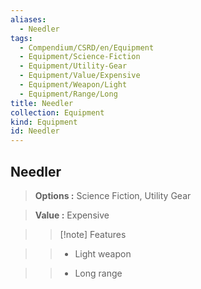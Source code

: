 ```yaml
---
aliases:
  - Needler
tags:
  - Compendium/CSRD/en/Equipment
  - Equipment/Science-Fiction
  - Equipment/Utility-Gear
  - Equipment/Value/Expensive
  - Equipment/Weapon/Light
  - Equipment/Range/Long
title: Needler
collection: Equipment
kind: Equipment
id: Needler
---
```

## Needler    
    
>    
> **Options :** Science Fiction, Utility Gear    
> **Value :** Expensive    
>>[!note] Features    
>> - Light weapon    
>> - Long range
